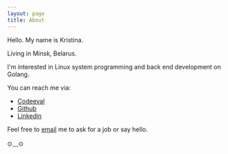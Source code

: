 ```yaml
---
layout: page
title: About
---
```


<p class="message">
Hello. My name is Kristina.

Living in Minsk, Belarus.

I'm interested in Linux system programming and back end development on Golang.
</p>


You can reach me via:

* [Codeeval](https://www.codeeval.com/profile/pachvara)
* [Github](https://github.com/KristinaEtc)
* [Linkedin](https://www.linkedin.com/in/kristina-kovalevskaya-2181a8111)

Feel free to [email](mailto:isitiriss@gmail.com) me to ask for a job or say hello.

⊙﹏⊙ 
